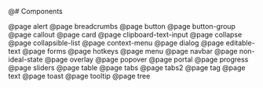 @# Components

<!-- Exact ordering of components in the navbar: -->

@page alert
@page breadcrumbs
@page button
@page button-group
@page callout
@page card
@page clipboard-text-input
@page collapse
@page collapsible-list
@page context-menu
@page dialog
@page editable-text
@page forms
@page hotkeys
@page menu
@page navbar
@page non-ideal-state
@page overlay
@page popover
@page portal
@page progress
@page sliders
@page table
@page tabs
@page tabs2
@page tag
@page text
@page toast
@page tooltip
@page tree
